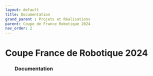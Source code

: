 ```yaml
---
layout: default
title: Documentation
grand_parent : Projets et Réalisations
parent: Coupe de France Robotique 2024
nav_order: 2
---
```


<h1><strong>Coupe France de Robotique 2024</strong></h1>

<h3 style="margin-left: 30px;">Documentation</h3>